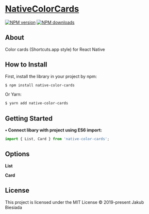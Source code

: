 # [NativeColorCards](https://github.com/jb1905/native-color-cards)

[![NPM version](http://img.shields.io/npm/v/native-color-cards.svg?style=flat-square)](https://www.npmjs.com/package/native-color-cards)
[![NPM downloads](http://img.shields.io/npm/dm/native-color-cards.svg?style=flat-square)](https://www.npmjs.com/package/native-color-cards)

## About
Color cards (Shortcuts.app style) for React Native

## How to Install
First, install the library in your project by npm:
```sh
$ npm install native-color-cards
```

Or Yarn:
```sh
$ yarn add native-color-cards
```

## Getting Started
**• Connect libary with project using ES6 import:**
```js
import { List, Card } from 'native-color-cards';
```

## Options
**List**

**Card**

## License
This project is licensed under the MIT License © 2019-present Jakub Biesiada
